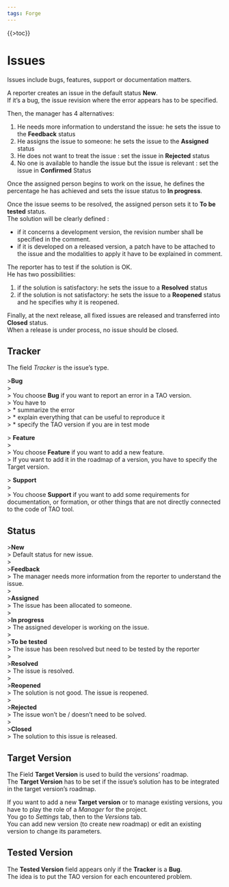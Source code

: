 ```yaml
---
tags: Forge
---
```


{{\>toc}}

Issues
======

Issues include bugs, features, support or documentation matters.

A reporter creates an issue in the default status **New**.\
If it’s a bug, the issue revision where the error appears has to be specified.

Then, the manager has 4 alternatives:

1.  He needs more information to understand the issue: he sets the issue to the **Feedback** status
2.  He assigns the issue to someone: he sets the issue to the **Assigned** status
3.  He does not want to treat the issue : set the issue in **Rejected** status
4.  No one is available to handle the issue but the issue is relevant : set the issue in **Confirmed** Status

Once the assigned person begins to work on the issue, he defines the percentage he has achieved and sets the issue status to **In progress**.

Once the issue seems to be resolved, the assigned person sets it to **To be tested** status.\
The solution will be clearly defined :

-   if it concerns a development version, the revision number shall be specified in the comment.
-   if it is developed on a released version, a patch have to be attached to the issue and the modalities to apply it have to be explained in comment.

The reporter has to test if the solution is OK.\
He has two possibilities:

1.  if the solution is satisfactory: he sets the issue to a **Resolved** status
2.  if the solution is not satisfactory: he sets the issue to a **Reopened** status and he specifies why it is reopened.

Finally, at the next release, all fixed issues are released and transferred into **Closed** status.\
When a release is under process, no issue should be closed.

Tracker
-------

The field *Tracker* is the issue’s type.

\>**Bug**\
\>\
\> You choose **Bug** if you want to report an error in a TAO version.\
\> You have to\
\> \* summarize the error\
\> \* explain everything that can be useful to reproduce it\
\> \* specify the TAO version if you are in test mode

\> **Feature**\
\>\
\> You choose **Feature** if you want to add a new feature.\
\> If you want to add it in the roadmap of a version, you have to specify the Target version.

\> **Support**\
\>\
\> You choose **Support** if you want to add some requirements for documentation, or formation, or other things that are not directly connected to the code of TAO tool.

Status
------

\>**New**\
\> Default status for new issue.\
\>\
\>**Feedback**\
\> The manager needs more information from the reporter to understand the issue.\
\>\
\>**Assigned**\
\> The issue has been allocated to someone.\
\>\
\>**In progress**\
\> The assigned developer is working on the issue.\
\>\
\>**To be tested**\
\> The issue has been resolved but need to be tested by the reporter\
\>\
\>**Resolved**\
\> The issue is resolved.\
\>\
\>**Reopened**\
\> The solution is not good. The issue is reopened.\
\>\
\>**Rejected**\
\> The issue won’t be / doesn’t need to be solved.\
\>\
\>**Closed**\
\> The solution to this issue is released.

Target Version
--------------

The Field **Target Version** is used to build the versions’ roadmap.\
The **Target Version** has to be set if the issue’s solution has to be integrated in the target version’s roadmap.

If you want to add a new **Target version** or to manage existing versions, you have to play the role of a *Manager* for the project.\
You go to *Settings* tab, then to the *Versions* tab.\
You can add new version (to create new roadmap) or edit an existing version to change its parameters.

Tested Version
--------------

The **Tested Version** field appears only if the **Tracker** is a **Bug**.\
The idea is to put the TAO version for each encountered problem.

